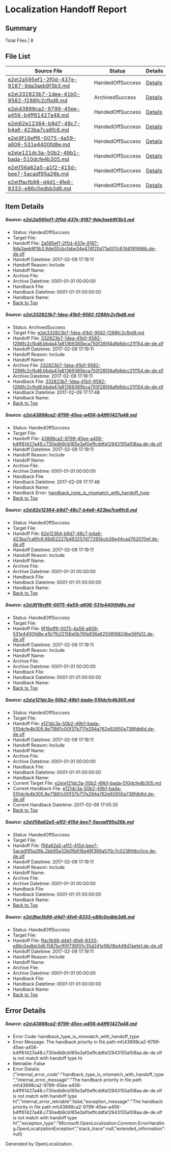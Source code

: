 # <a name='report-top'></a> Localization Handoff Report

## Summary
 Total Files | 8

## File List
 Source File | Status | Details 
 ----------- | ------ | ------- 
 [e2e\2a595ef1-2f0d-437e-9187-9da3aeb9f3b3.md](https://github.com/OpenLocalizationTestOrg/ol-test0/blob/3ebcfcfd11aecce8998103d94f6c8d5fe3ba5cec/e2e/2a595ef1-2f0d-437e-9187-9da3aeb9f3b3.md) | HandedOffSuccess | [Details](#6efb07f47d224102972bec09a690098c73ec58211)
 [e2e\332823b7-1dea-41b0-9582-f288fc2cfbd8.md](https://github.com/OpenLocalizationTestOrg/ol-test0/blob/f31196906bf2ba658ed609c7bd8087d0a2055014/e2e/332823b7-1dea-41b0-9582-f288fc2cfbd8.md) | ArchivedSuccess | [Details](#980e8581864ca956669a38ef64c9daf8ffaffd153)
 [e2e\43898ca2-9799-45ee-a456-b4ff61427a48.md](https://github.com/OpenLocalizationTestOrg/ol-test0/blob/f6e41b07a0bae3c0a18e6c8307bb9579f2dd3663/e2e/43898ca2-9799-45ee-a456-b4ff61427a48.md) | HandedOffSuccess | [Details](#976a0baa5d7b9be38055d34ffed433ca35f982234)
 [e2e\62e12364-b9d7-48c7-b4a6-423ba7ca6fc6.md](https://github.com/OpenLocalizationTestOrg/ol-test0/blob/b51d68ec6965a3dec2feecbd9c772740b3b861e3/e2e/62e12364-b9d7-48c7-b4a6-423ba7ca6fc6.md) | HandedOffSuccess | [Details](#be848307d4429944569a22fed68d1d504e4e8c675)
 [e2e\9f16eff6-0075-4a59-a606-531e4400fd8e.md](https://github.com/OpenLocalizationTestOrg/ol-test0/blob/466acbf3103dc6d27eab4ac8a4dce3822b8c0f85/e2e/9f16eff6-0075-4a59-a606-531e4400fd8e.md) | HandedOffSuccess | [Details](#b50045bb6181b2add402121beb43a2dddc30360e6)
 [e2e\e121dc3a-50b2-49b1-bada-510dcfe4b305.md](https://github.com/OpenLocalizationTestOrg/ol-test0/blob/0c6671cfc655c73f2c309c902b6411e000121f25/e2e/e121dc3a-50b2-49b1-bada-510dcfe4b305.md) | HandedOffSuccess | [Details](#6ec6bf40a73b203aa36f14826d8b0c049249f3ae7)
 [e2e\f56a62a5-a1f2-415d-bee7-5acadf95a26b.md](https://github.com/OpenLocalizationTestOrg/ol-test0/blob/a463dc07fb9825acb75f405c957b93247d7e47dd/e2e/f56a62a5-a1f2-415d-bee7-5acadf95a26b.md) | HandedOffSuccess | [Details](#0532a5328df5d1edb60da40d8c6f78c0c00ade818)
 [e2e\ffacfb98-d4d1-4fe6-8333-e86c0edbb3d6.md](https://github.com/OpenLocalizationTestOrg/ol-test0/blob/3ebcfcfd11aecce8998103d94f6c8d5fe3ba5cec/e2e/ffacfb98-d4d1-4fe6-8333-e86c0edbb3d6.md) | HandedOffSuccess | [Details](#a7b8ec6729b5a998a7e8606bccd69a152339d7429)

## Item Details
##### <a name='6efb07f47d224102972bec09a690098c73ec58211'></a> Source: [e2e\2a595ef1-2f0d-437e-9187-9da3aeb9f3b3.md](https://github.com/OpenLocalizationTestOrg/ol-test0/blob/3ebcfcfd11aecce8998103d94f6c8d5fe3ba5cec/e2e/2a595ef1-2f0d-437e-9187-9da3aeb9f3b3.md)
* Status: HandedOffSuccess
* Target File: 
* Handoff File: [2a595ef1-2f0d-437e-9187-9da3aeb9f3b3.9de00cbcfabe34e474f20d71a007c67d4191696b.de-de.xlf](https://github.com/OpenLocalizationTestOrg/ol-test0-handoff/blob/7073a3d2b20419a0ea82a2180015110d54f13c8a/ol-handoff/OpenLocalizationTestOrg/ol-test0-dede/shujia/2a595ef1-2f0d-437e-9187-9da3aeb9f3b3.9de00cbcfabe34e474f20d71a007c67d4191696b.de-de.xlf)
* Handoff Datetime: 2017-02-09 17:19:11
* Handoff Reason: Include
* Handoff Name: 
* Archive File: 
* Archive Datetime: 0001-01-01 00:00:00
* Handback File: 
* Handback Datetime: 0001-01-01 00:00:00
* Handback Name: 
* [Back to Top](#report-top)

##### <a name='980e8581864ca956669a38ef64c9daf8ffaffd153'></a> Source: [e2e\332823b7-1dea-41b0-9582-f288fc2cfbd8.md](https://github.com/OpenLocalizationTestOrg/ol-test0/blob/f31196906bf2ba658ed609c7bd8087d0a2055014/e2e/332823b7-1dea-41b0-9582-f288fc2cfbd8.md)
* Status: ArchivedSuccess
* Target File: [e2e\332823b7-1dea-41b0-9582-f288fc2cfbd8.md](https://github.com/OpenLocalizationTestOrg/ol-test0-dede/blob/eddd4afc2376950763abe3feba8a85184cd8defa/e2e/332823b7-1dea-41b0-9582-f288fc2cfbd8.md)
* Handoff File: [332823b7-1dea-41b0-9582-f288fc2cfbd8.bbda47a81369385bca750f285f4afb8dcc21f154.de-de.xlf](https://github.com/OpenLocalizationTestOrg/ol-test0-handoff/blob/7073a3d2b20419a0ea82a2180015110d54f13c8a/ol-handoff/OpenLocalizationTestOrg/ol-test0-dede/shujia/332823b7-1dea-41b0-9582-f288fc2cfbd8.bbda47a81369385bca750f285f4afb8dcc21f154.de-de.xlf)
* Handoff Datetime: 2017-02-09 17:19:11
* Handoff Reason: Include
* Handoff Name: 
* Archive File: [332823b7-1dea-41b0-9582-f288fc2cfbd8.bbda47a81369385bca750f285f4afb8dcc21f154.de-de.xlf](https://github.com/OpenLocalizationTestOrg/ol-test0-handoff/blob/e863e5e9dffbfd957b37abc224569ed57098cfec/ol-archive/OpenLocalizationTestOrg/ol-test0-dede/shujia/332823b7-1dea-41b0-9582-f288fc2cfbd8.bbda47a81369385bca750f285f4afb8dcc21f154.de-de.xlf)
* Archive Datetime: 2017-02-09 17:19:11
* Handback File: [332823b7-1dea-41b0-9582-f288fc2cfbd8.bbda47a81369385bca750f285f4afb8dcc21f154.de-de.xlf](https://github.com/OpenLocalizationTestOrg/ol-test0-handback/blob/fa9ae36ee2d50ff1aa10304e696651ee95988636/ol-handback/OpenLocalizationTestOrg/ol-test0-dede/shujia/ht/332823b7-1dea-41b0-9582-f288fc2cfbd8.bbda47a81369385bca750f285f4afb8dcc21f154.de-de.xlf)
* Handback Datetime: 2017-02-09 17:17:48
* Handback Name: 
* [Back to Top](#report-top)

##### <a name='976a0baa5d7b9be38055d34ffed433ca35f982234'></a> Source: [e2e\43898ca2-9799-45ee-a456-b4ff61427a48.md](https://github.com/OpenLocalizationTestOrg/ol-test0/blob/f6e41b07a0bae3c0a18e6c8307bb9579f2dd3663/e2e/43898ca2-9799-45ee-a456-b4ff61427a48.md)
* Status: HandedOffSuccess
* Target File: 
* Handoff File: [43898ca2-9799-45ee-a456-b4ff61427a48.c730edb9cb165e3af0effcddfa12943155a108aa.de-de.xlf](https://github.com/OpenLocalizationTestOrg/ol-test0-handoff/blob/7073a3d2b20419a0ea82a2180015110d54f13c8a/ol-handoff/OpenLocalizationTestOrg/ol-test0-dede/shujia/43898ca2-9799-45ee-a456-b4ff61427a48.c730edb9cb165e3af0effcddfa12943155a108aa.de-de.xlf)
* Handoff Datetime: 2017-02-09 17:19:11
* Handoff Reason: Include
* Handoff Name: 
* Archive File: 
* Archive Datetime: 0001-01-01 00:00:00
* Handback File: 
* Handback Datetime: 2017-02-09 17:17:48
* Handback Name: 
* Handback Error: [handback_type_is_mismatch_with_handoff_type](#976a0baa5d7b9be38055d34ffed433ca35f982234handback_type_is_mismatch_with_handoff_type)
* [Back to Top](#report-top)

##### <a name='be848307d4429944569a22fed68d1d504e4e8c675'></a> Source: [e2e\62e12364-b9d7-48c7-b4a6-423ba7ca6fc6.md](https://github.com/OpenLocalizationTestOrg/ol-test0/blob/b51d68ec6965a3dec2feecbd9c772740b3b861e3/e2e/62e12364-b9d7-48c7-b4a6-423ba7ca6fc6.md)
* Status: HandedOffSuccess
* Target File: 
* Handoff File: [62e12364-b9d7-48c7-b4a6-423ba7ca6fc6.69d52227b493257d77265bcb36e44cad762070ef.de-de.xlf](https://github.com/OpenLocalizationTestOrg/ol-test0-handoff/blob/7073a3d2b20419a0ea82a2180015110d54f13c8a/ol-handoff/OpenLocalizationTestOrg/ol-test0-dede/shujia/62e12364-b9d7-48c7-b4a6-423ba7ca6fc6.69d52227b493257d77265bcb36e44cad762070ef.de-de.xlf)
* Handoff Datetime: 2017-02-09 17:19:11
* Handoff Reason: Include
* Handoff Name: 
* Archive File: 
* Archive Datetime: 0001-01-01 00:00:00
* Handback File: 
* Handback Datetime: 0001-01-01 00:00:00
* Handback Name: 
* [Back to Top](#report-top)

##### <a name='b50045bb6181b2add402121beb43a2dddc30360e6'></a> Source: [e2e\9f16eff6-0075-4a59-a606-531e4400fd8e.md](https://github.com/OpenLocalizationTestOrg/ol-test0/blob/466acbf3103dc6d27eab4ac8a4dce3822b8c0f85/e2e/9f16eff6-0075-4a59-a606-531e4400fd8e.md)
* Status: HandedOffSuccess
* Target File: 
* Handoff File: [9f16eff6-0075-4a59-a606-531e4400fd8e.e1b7fb22156e0b76fa936a6250816824be56fb12.de-de.xlf](https://github.com/OpenLocalizationTestOrg/ol-test0-handoff/blob/7073a3d2b20419a0ea82a2180015110d54f13c8a/ol-handoff/OpenLocalizationTestOrg/ol-test0-dede/shujia/9f16eff6-0075-4a59-a606-531e4400fd8e.e1b7fb22156e0b76fa936a6250816824be56fb12.de-de.xlf)
* Handoff Datetime: 2017-02-09 17:19:11
* Handoff Reason: Include
* Handoff Name: 
* Archive File: 
* Archive Datetime: 0001-01-01 00:00:00
* Handback File: 
* Handback Datetime: 0001-01-01 00:00:00
* Handback Name: 
* [Back to Top](#report-top)

##### <a name='6ec6bf40a73b203aa36f14826d8b0c049249f3ae7'></a> Source: [e2e\e121dc3a-50b2-49b1-bada-510dcfe4b305.md](https://github.com/OpenLocalizationTestOrg/ol-test0/blob/0c6671cfc655c73f2c309c902b6411e000121f25/e2e/e121dc3a-50b2-49b1-bada-510dcfe4b305.md)
* Status: HandedOffSuccess
* Target File: 
* Handoff File: [e121dc3a-50b2-49b1-bada-510dcfe4b305.8e71861c00f37b717e294a762e92650a738fdb6d.de-de.xlf](https://github.com/OpenLocalizationTestOrg/ol-test0-handoff/blob/7073a3d2b20419a0ea82a2180015110d54f13c8a/ol-handoff/OpenLocalizationTestOrg/ol-test0-dede/shujia/e121dc3a-50b2-49b1-bada-510dcfe4b305.8e71861c00f37b717e294a762e92650a738fdb6d.de-de.xlf)
* Handoff Datetime: 2017-02-09 17:19:11
* Handoff Reason: Include
* Handoff Name: 
* Archive File: 
* Archive Datetime: 0001-01-01 00:00:00
* Handback File: 
* Handback Datetime: 0001-01-01 00:00:00
* Handback Name: 
* Current Target File: [e2e\e121dc3a-50b2-49b1-bada-510dcfe4b305.md](https://github.com/OpenLocalizationTestOrg/ol-test0-dede/blob/e1345fcee1827eb6d509167ce6f3701b296a3d75/e2e/e121dc3a-50b2-49b1-bada-510dcfe4b305.md)
* Current Handback File: [e121dc3a-50b2-49b1-bada-510dcfe4b305.8e71861c00f37b717e294a762e92650a738fdb6d.de-de.xlf](https://github.com/OpenLocalizationTestOrg/ol-test0-handback/blob/5ab1a2a5a3f8c7a62914d15788d4b589b6f0e4b1/ol-handback/OpenLocalizationTestOrg/ol-test0-dede/shujia/ht/e121dc3a-50b2-49b1-bada-510dcfe4b305.8e71861c00f37b717e294a762e92650a738fdb6d.de-de.xlf)
* Current Handback Datetime: 2017-02-09 17:05:35
* [Back to Top](#report-top)

##### <a name='0532a5328df5d1edb60da40d8c6f78c0c00ade818'></a> Source: [e2e\f56a62a5-a1f2-415d-bee7-5acadf95a26b.md](https://github.com/OpenLocalizationTestOrg/ol-test0/blob/a463dc07fb9825acb75f405c957b93247d7e47dd/e2e/f56a62a5-a1f2-415d-bee7-5acadf95a26b.md)
* Status: HandedOffSuccess
* Target File: 
* Handoff File: [f56a62a5-a1f2-415d-bee7-5acadf95a26b.2bb95a33b0fb618a48f366a570c7c0236fdbc0ce.de-de.xlf](https://github.com/OpenLocalizationTestOrg/ol-test0-handoff/blob/7073a3d2b20419a0ea82a2180015110d54f13c8a/ol-handoff/OpenLocalizationTestOrg/ol-test0-dede/shujia/f56a62a5-a1f2-415d-bee7-5acadf95a26b.2bb95a33b0fb618a48f366a570c7c0236fdbc0ce.de-de.xlf)
* Handoff Datetime: 2017-02-09 17:19:11
* Handoff Reason: Include
* Handoff Name: 
* Archive File: 
* Archive Datetime: 0001-01-01 00:00:00
* Handback File: 
* Handback Datetime: 0001-01-01 00:00:00
* Handback Name: 
* [Back to Top](#report-top)

##### <a name='a7b8ec6729b5a998a7e8606bccd69a152339d7429'></a> Source: [e2e\ffacfb98-d4d1-4fe6-8333-e86c0edbb3d6.md](https://github.com/OpenLocalizationTestOrg/ol-test0/blob/3ebcfcfd11aecce8998103d94f6c8d5fe3ba5cec/e2e/ffacfb98-d4d1-4fe6-8333-e86c0edbb3d6.md)
* Status: HandedOffSuccess
* Target File: 
* Handoff File: [ffacfb98-d4d1-4fe6-8333-e86c0edbb3d6.f587bcff0f736f01c35d241e19b19a449d7aefe1.de-de.xlf](https://github.com/OpenLocalizationTestOrg/ol-test0-handoff/blob/7073a3d2b20419a0ea82a2180015110d54f13c8a/ol-handoff/OpenLocalizationTestOrg/ol-test0-dede/shujia/ffacfb98-d4d1-4fe6-8333-e86c0edbb3d6.f587bcff0f736f01c35d241e19b19a449d7aefe1.de-de.xlf)
* Handoff Datetime: 2017-02-09 17:19:11
* Handoff Reason: Include
* Handoff Name: 
* Archive File: 
* Archive Datetime: 0001-01-01 00:00:00
* Handback File: 
* Handback Datetime: 0001-01-01 00:00:00
* Handback Name: 
* [Back to Top](#report-top)


## Error Details
##### <a name='976a0baa5d7b9be38055d34ffed433ca35f982234handback_type_is_mismatch_with_handoff_type'></a> Source: [e2e\43898ca2-9799-45ee-a456-b4ff61427a48.md](#976a0baa5d7b9be38055d34ffed433ca35f982234)
* Error Code: handback_type_is_mismatch_with_handoff_type
* Error Message: The handback priority in file path mt\43898ca2-9799-45ee-a456-b4ff61427a48.c730edb9cb165e3af0effcddfa12943155a108aa.de-de.xlf is not match with handoff type ht
* Retriable: False
* Error Details: {"internal_error_code":"handback_type_is_mismatch_with_handoff_type","internal_error_message":"The handback priority in file path mt\\43898ca2-9799-45ee-a456-b4ff61427a48.c730edb9cb165e3af0effcddfa12943155a108aa.de-de.xlf is not match with handoff type ht","internal_error_retriable":false,"exception_message":"The handback priority in file path mt\\43898ca2-9799-45ee-a456-b4ff61427a48.c730edb9cb165e3af0effcddfa12943155a108aa.de-de.xlf is not match with handoff type ht","exception_type":"Microsoft.OpenLocalization.Common.ErrorHandling.OpenLocalizationException","stack_trace":null,"extended_information":null}


Generated by OpenLocalization.
